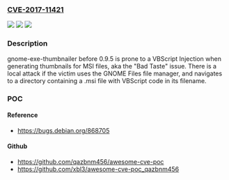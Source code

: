 ### [CVE-2017-11421](https://cve.mitre.org/cgi-bin/cvename.cgi?name=CVE-2017-11421)
![](https://img.shields.io/static/v1?label=Product&message=n%2Fa&color=blue)
![](https://img.shields.io/static/v1?label=Version&message=n%2Fa&color=blue)
![](https://img.shields.io/static/v1?label=Vulnerability&message=n%2Fa&color=brighgreen)

### Description

gnome-exe-thumbnailer before 0.9.5 is prone to a VBScript Injection when generating thumbnails for MSI files, aka the "Bad Taste" issue. There is a local attack if the victim uses the GNOME Files file manager, and navigates to a directory containing a .msi file with VBScript code in its filename.

### POC

#### Reference
- https://bugs.debian.org/868705

#### Github
- https://github.com/qazbnm456/awesome-cve-poc
- https://github.com/xbl3/awesome-cve-poc_qazbnm456

